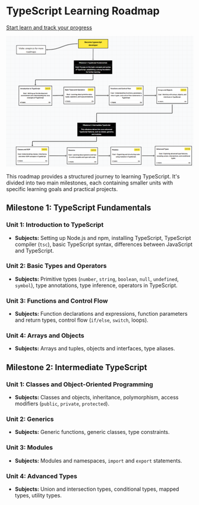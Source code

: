 # TypeScript Learning Roadmap

[Start learn and track your progress](https://www.onepin.io/progress/A-visual-timeline-roadmap-to-master-TypeScirpt-%F0%9F%97%BA%EF%B8%8F-6824e0d2fc4e97f8af6c4e12)

![roadmap to learn typescript](https://github.com/bilouStrike/typescript-roadmap-2025/blob/main/typescript.png)


This roadmap provides a structured journey to learning TypeScript. It's divided into two main milestones, each containing smaller units with specific learning goals and practical projects.

## Milestone 1: TypeScript Fundamentals 

### Unit 1: Introduction to TypeScript 
* **Subjects:** Setting up Node.js and npm, installing TypeScript, TypeScript compiler (`tsc`), basic TypeScript syntax, differences between JavaScript and TypeScript.

### Unit 2: Basic Types and Operators 
* **Subjects:** Primitive types (`number`, `string`, `boolean`, `null`, `undefined`, `symbol`), type annotations, type inference, operators in TypeScript.

### Unit 3: Functions and Control Flow 
* **Subjects:** Function declarations and expressions, function parameters and return types, control flow (`if/else`, `switch`, loops).

### Unit 4: Arrays and Objects 
* **Subjects:** Arrays and tuples, objects and interfaces, type aliases.

## Milestone 2: Intermediate TypeScript 

### Unit 1: Classes and Object-Oriented Programming 
* **Subjects:** Classes and objects, inheritance, polymorphism, access modifiers (`public`, `private`, `protected`).

### Unit 2: Generics 
* **Subjects:** Generic functions, generic classes, type constraints.

### Unit 3: Modules 
* **Subjects:** Modules and namespaces, `import` and `export` statements.

### Unit 4: Advanced Types
* **Subjects:** Union and intersection types, conditional types, mapped types, utility types.

